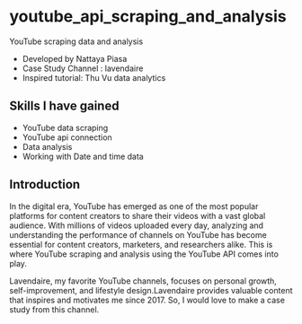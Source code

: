 # youtube_api_scraping_and_analysis
YouTube scraping data and analysis
- Developed by Nattaya Piasa
- Case Study Channel : lavendaire
- Inspired tutorial: Thu Vu data analytics

## Skills I have gained 
- YouTube data scraping
- YouTube api connection
- Data analysis
- Working with Date and time data

## Introduction
In the digital era, YouTube has emerged as one of the most popular platforms for content creators to share their videos with a vast global audience. With millions of videos uploaded every day, analyzing and understanding the performance of channels on YouTube has become essential for content creators, marketers, and researchers alike. This is where YouTube scraping and analysis using the YouTube API comes into play.

Lavendaire, my favorite YouTube channels, focuses on personal growth, self-improvement, and lifestyle design.Lavendaire provides valuable content that inspires and motivates me since 2017. So, I would love to make a case study from this channel.


